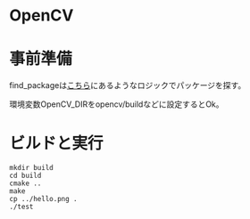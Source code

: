 # OpenCV

# 事前準備

find_packageは[こちら](https://qiita.com/osamu0329/items/bd3d1e50edf37c277fa9)にあるようなロジックでパッケージを探す。

環境変数OpenCV_DIRをopencv/buildなどに設定するとOk。

# ビルドと実行

```
mkdir build
cd build
cmake ..
make
cp ../hello.png .
./test
```

